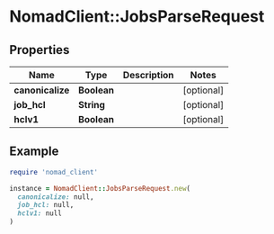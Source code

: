# NomadClient::JobsParseRequest

## Properties

| Name | Type | Description | Notes |
| ---- | ---- | ----------- | ----- |
| **canonicalize** | **Boolean** |  | [optional] |
| **job_hcl** | **String** |  | [optional] |
| **hclv1** | **Boolean** |  | [optional] |

## Example

```ruby
require 'nomad_client'

instance = NomadClient::JobsParseRequest.new(
  canonicalize: null,
  job_hcl: null,
  hclv1: null
)
```

